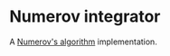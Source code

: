 # Numerov integrator

A [Numerov's algorithm](https://en.wikipedia.org/wiki/Numerov's_method) implementation.
